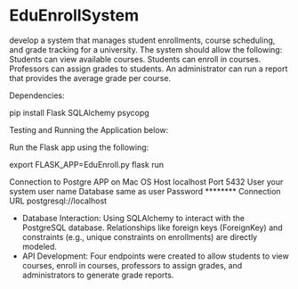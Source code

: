 # EduEnrollSystem
 develop a system that manages student enrollments, course scheduling, and grade tracking for a university.  The system should allow the following: Students can view available courses. Students can enroll in courses. Professors can assign grades to students. An administrator can run a report that provides the average grade per course.



Dependencies:

pip install Flask SQLAlchemy psycopg

Testing and Running the Application below:

Run the Flask app using the following:

export FLASK_APP=EduEnroll.py
flask run

Connection to Postgre APP on Mac OS
Host	localhost
Port	5432
User	your system user name 
Database	same as user
Password	********
Connection URL	postgresql://localhost

- Database Interaction: Using SQLAlchemy to interact with the PostgreSQL database. Relationships like foreign keys (ForeignKey) and constraints (e.g., unique constraints on enrollments) are directly modeled.
- API Development: Four endpoints were created to allow students to view courses, enroll in courses, professors to assign grades, and administrators to generate grade reports.



